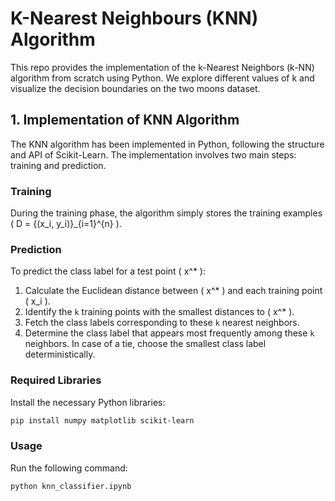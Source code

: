 # K-Nearest Neighbours (KNN) Algorithm

This repo provides the implementation of the k-Nearest Neighbors (k-NN) algorithm from scratch using Python. We explore different values of k and visualize the decision boundaries on the two moons dataset.

## 1. Implementation of KNN Algorithm

The KNN algorithm has been implemented in Python, following the structure and API of Scikit-Learn. The implementation involves two main steps: training and prediction.

### Training

During the training phase, the algorithm simply stores the training examples \( D = \{(x_i, y_i)\}_{i=1}^{n} \).

### Prediction

To predict the class label for a test point \( x^* \):
1. Calculate the Euclidean distance between \( x^* \) and each training point \( x_i \).
2. Identify the `k` training points with the smallest distances to \( x^* \).
3. Fetch the class labels corresponding to these `k` nearest neighbors.
4. Determine the class label that appears most frequently among these `k` neighbors. In case of a tie, choose the smallest class label deterministically.

### Required Libraries

Install the necessary Python libraries:

```bash
pip install numpy matplotlib scikit-learn
```

### Usage

Run the following command:

```bash
python knn_classifier.ipynb
```
